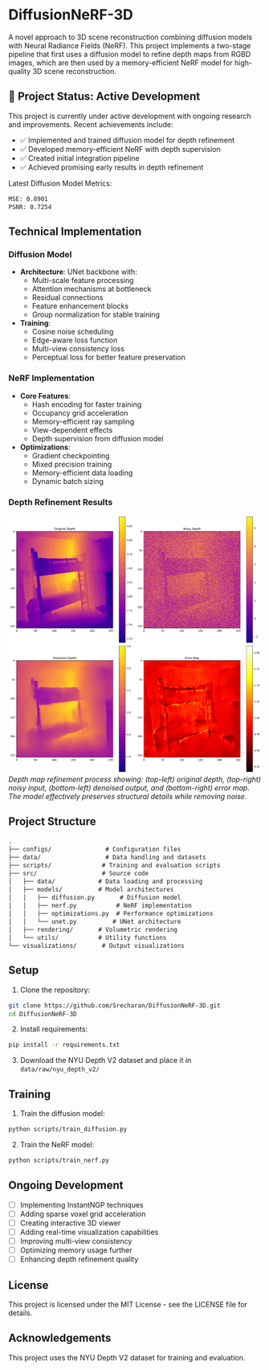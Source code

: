 # DiffusionNeRF-3D

A novel approach to 3D scene reconstruction combining diffusion models with Neural Radiance Fields (NeRF). This project implements a two-stage pipeline that first uses a diffusion model to refine depth maps from RGBD images, which are then used by a memory-efficient NeRF model for high-quality 3D scene reconstruction.

## 🚧 Project Status: Active Development

This project is currently under active development with ongoing research and improvements. Recent achievements include:
- ✅ Implemented and trained diffusion model for depth refinement
- ✅ Developed memory-efficient NeRF with depth supervision
- ✅ Created initial integration pipeline
- ✅ Achieved promising early results in depth refinement

Latest Diffusion Model Metrics:
```
MSE: 0.8901
PSNR: 0.7254
```

## Technical Implementation

### Diffusion Model
- **Architecture**: UNet backbone with:
  - Multi-scale feature processing
  - Attention mechanisms at bottleneck
  - Residual connections
  - Feature enhancement blocks
  - Group normalization for stable training
- **Training**: 
  - Cosine noise scheduling
  - Edge-aware loss function
  - Multi-view consistency loss
  - Perceptual loss for better feature preservation

### NeRF Implementation
- **Core Features**:
  - Hash encoding for faster training
  - Occupancy grid acceleration
  - Memory-efficient ray sampling
  - View-dependent effects
  - Depth supervision from diffusion model
- **Optimizations**:
  - Gradient checkpointing
  - Mixed precision training
  - Memory-efficient data loading
  - Dynamic batch sizing

### Depth Refinement Results
![Depth Refinement](visualizations/sample_0_detailed.png)
*Depth map refinement process showing: (top-left) original depth, (top-right) noisy input, (bottom-left) denoised output, and (bottom-right) error map. The model effectively preserves structural details while removing noise.*

## Project Structure
```
.
├── configs/               # Configuration files
├── data/                  # Data handling and datasets
├── scripts/              # Training and evaluation scripts
├── src/                  # Source code
│   ├── data/            # Data loading and processing
│   ├── models/          # Model architectures
│   │   ├── diffusion.py       # Diffusion model
│   │   ├── nerf.py           # NeRF implementation
│   │   ├── optimizations.py  # Performance optimizations
│   │   └── unet.py          # UNet architecture
│   ├── rendering/       # Volumetric rendering
│   └── utils/           # Utility functions
└── visualizations/       # Output visualizations
```

## Setup

1. Clone the repository:
```bash
git clone https://github.com/Srecharan/DiffusionNeRF-3D.git
cd DiffusionNeRF-3D
```

2. Install requirements:
```bash
pip install -r requirements.txt
```

3. Download the NYU Depth V2 dataset and place it in `data/raw/nyu_depth_v2/`

## Training

1. Train the diffusion model:
```bash
python scripts/train_diffusion.py
```

2. Train the NeRF model:
```bash
python scripts/train_nerf.py
```

## Ongoing Development

- [ ] Implementing InstantNGP techniques
- [ ] Adding sparse voxel grid acceleration
- [ ] Creating interactive 3D viewer
- [ ] Adding real-time visualization capabilities
- [ ] Improving multi-view consistency
- [ ] Optimizing memory usage further
- [ ] Enhancing depth refinement quality

## License

This project is licensed under the MIT License - see the LICENSE file for details.

## Acknowledgements

This project uses the NYU Depth V2 dataset for training and evaluation.